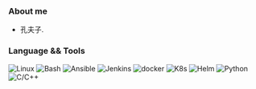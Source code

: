 <!--
### Hi there 👋
**confucuis/confucuis** is a ✨ _special_ ✨ repository because its `README.md` (this file) appears on your GitHub profile.

Here are some ideas to get you started:

- 🔭 I’m currently working on ...
- 🌱 I’m currently learning ...
- 👯 I’m looking to collaborate on ...
- 🤔 I’m looking for help with ...
- 💬 Ask me about ...
- 📫 How to reach me: ...
- 😄 Pronouns: ...
- ⚡ Fun fact: ...
-->
### About me
- 孔夫子.
### Language && Tools
![Linux](https://img.shields.io/badge/Linux-8A2BE2?logo=linux&logoColor=white)
![Bash](https://img.shields.io/badge/Bash-8A2BE2?logo=shell&logoColor=white)
![Ansible](https://img.shields.io/badge/Ansible-8A2BE2.svg?logo=ansible&logoColor=white)
![Jenkins](https://img.shields.io/badge/Jenkins-8A2BE2?logo=Jenkins&logoColor=white)
![docker](https://img.shields.io/badge/Docker-8A2BE2.svg?logo=docker&logoColor=white)
![K8s](https://img.shields.io/badge/Kubernetes-8A2BE2.svg?logo=kubernetes&logoColor=white)
![Helm](https://img.shields.io/badge/Helm-8A2BE2.svg?logo=helm&logoColor=white)
![Python](https://img.shields.io/badge/Python-8A2BE2.svg?logo=python&logoColor=white)
![C/C++](https://img.shields.io/badge/C/C++-8A2BE2.svg?logo=c++&logoColor=white)

<!--
![Rust](https://img.shields.io/badge/Rust-14354C.svg?logo=rust&logoColor=white)

### Language && Tools
![Linux](https://img.shields.io/badge/Linux-14354C?logo=linux&logoColor=white)
![Bash](https://img.shields.io/badge/Bash-14354C?logo=shell&logoColor=white)
![Python](https://img.shields.io/badge/Python-14354C.svg?logo=python&logoColor=white)
![Golang](https://img.shields.io/badge/Golang-14354C.svg?logo=go&logoColor=white)
![Jenkins](https://img.shields.io/badge/Jenkins-14354C?logo=Jenkins&logoColor=white?style=plastic)
![Docker](https://img.shields.io/badge/Docker-14354C.svg?logo=docker&logoColor=white)
![K8s](https://img.shields.io/badge/Kubernetes-14354C.svg?logo=kubernetes&logoColor=white)
![Ansible](https://img.shields.io/badge/Ansible-14354C.svg?logo=ansible&logoColor=white)
![VSCode](https://img.shields.io/badge/VSCode-14354C?logo=visual-studio-code&logoColor=white)
-->
